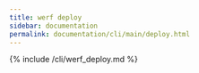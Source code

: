 ```yaml
---
title: werf deploy
sidebar: documentation
permalink: documentation/cli/main/deploy.html
---
```


{% include /cli/werf_deploy.md %}
